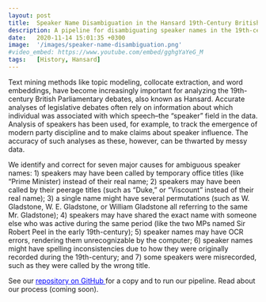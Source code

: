 ```yaml
---
layout: post
title:  Speaker Name Disambiguation in the Hansard 19th-Century British Parliamentary Debates
description: A pipeline for disambiguating speaker names in the 19th-century British Parliamentary debates. This project was supported by National Science Foundation (NSF) Grant (no. 1520103).
date:   2020-11-14 15:01:35 +0300
image:  '/images/speaker-name-disambiguation.png'
#video_embed: https://www.youtube.com/embed/gghgYaYeG_M
tags:   [History, Hansard]
---
```

Text mining methods like topic modeling, collocate extraction, and word embeddings, have become increasingly important for analyzing the 19th-century British Parliamentary debates, also known as Hansard. Accurate analyses of legislative debates often rely on information about which individual was associated with which speech–the “speaker” field in the data. Analysis of speakers has been used, for example, to track the emergence of modern party discipline and to make claims about speaker influence. The accuracy of such analyses as these, however, can be thwarted by messy data.

We identify and correct for seven major causes for ambiguous speaker names: 1) speakers may have been called by temporary office titles (like “Prime Minister) instead of their real name; 2) speakers may have been called by their peerage titles (such as “Duke,” or “Viscount” instead of their real name); 3) a single name might have several permutations (such as W. Gladstone, W. E. Gladstone, or William Gladstone all referring to the same Mr. Gladstone); 4) speakers may have shared the exact name with someone else who was active during the same period (like the two MPs named Sir Robert Peel in the early 19th-century); 5) speaker names may have OCR errors, rendering them unrecognizable by the computer; 6) speaker names might have spelling inconsistencies due to how they were originally recorded during the 19th-century; and 7) some speakers were misrecorded, such as they were called by the wrong title.

See our <a href="https://github.com/stephbuon/hansard-speakers" style="color: blue"> repository on GitHub </a> for a copy and to run our pipeline. Read about our process (coming soon).  
